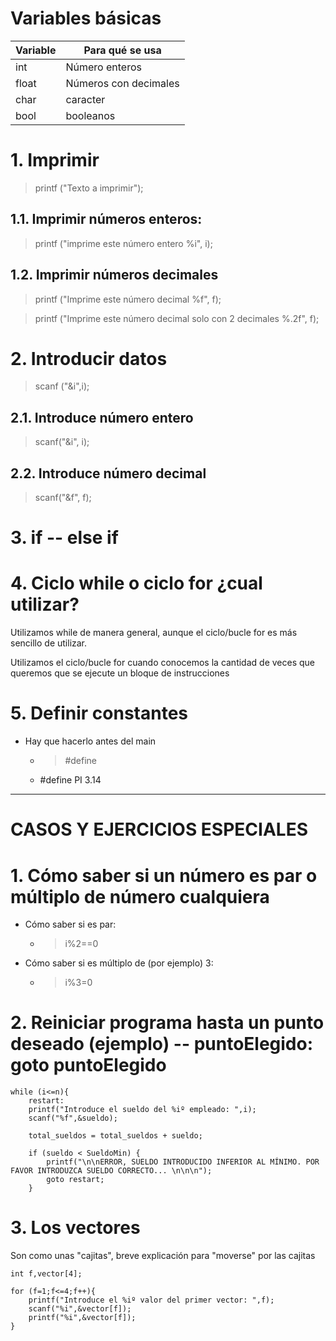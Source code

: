 # Variables básicas

| Variable | Para qué se usa |
| ----------- | ----------- |
| int | Número enteros |
| float | Números con decimales |
| char | caracter |
| bool | booleanos |

# 1. Imprimir

> printf ("Texto a imprimir");

## 1.1. Imprimir números enteros: 

> printf ("imprime este número entero %i", i);

## 1.2. Imprimir números decimales

> printf ("Imprime este número decimal %f", f);

> printf ("Imprime este número decimal solo con 2 decimales %.2f", f);

# 2. Introducir datos

> scanf ("&i",i);

## 2.1. Introduce número entero

> scanf("&i", i);

## 2.2. Introduce número decimal

> scanf("&f", f);

# 3. if -- else if

# 4. Ciclo while o ciclo for ¿cual utilizar?

Utilizamos while de manera general, aunque el ciclo/bucle for es más sencillo de utilizar.

Utilizamos el ciclo/bucle for cuando conocemos la cantidad de veces que queremos que se ejecute un bloque de instrucciones

# 5. Definir constantes

* Hay que hacerlo antes del main
  *   >#define
  *   #define PI 3.14

---

# **CASOS Y EJERCICIOS ESPECIALES**

# 1. Cómo saber si un número es par o múltiplo de número cualquiera

* Cómo saber si es par:
    *   > i%2==0
* Cómo saber si es múltiplo de (por ejemplo) 3:
    *   > i%3=0



# 2. Reiniciar programa hasta un punto deseado (ejemplo) -- puntoElegido: **goto** puntoElegido

	while (i<=n){
		restart:
		printf("Introduce el sueldo del %iº empleado: ",i);
		scanf("%f",&sueldo);
		
		total_sueldos = total_sueldos + sueldo;

		if (sueldo < SueldoMin) {
			printf("\n\nERROR, SUELDO INTRODUCIDO INFERIOR AL MÍNIMO. POR FAVOR INTRODUZCA SUELDO CORRECTO... \n\n\n");
			goto restart;
		}
		
# 3. Los vectores 
Son como unas "cajitas", breve explicación para "moverse" por las cajitas

    int f,vector[4];
	
	for (f=1;f<=4;f++){
		printf("Introduce el %iº valor del primer vector: ",f);
		scanf("%i",&vector[f]);
		printf("%i",&vector[f]);
	}
